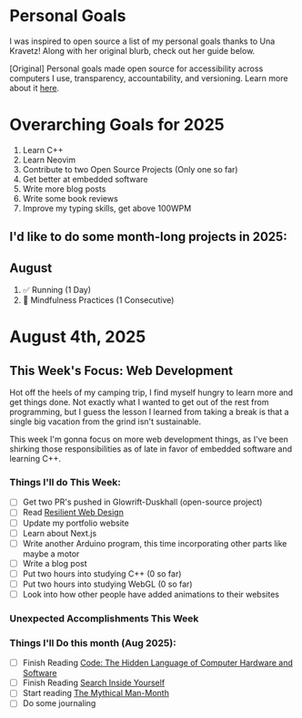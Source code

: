 Personal Goals
==============

I was inspired to open source a list of my personal goals thanks to Una Kravetz! Along with her original blurb, check out her guide below.

[Original] Personal goals made open source for accessibility across computers I use, transparency, accountability, and versioning. Learn more about it [here](http://una.im/personal-goals-guide).

# Overarching Goals for 2025

1. Learn C++
1. Learn Neovim
1. Contribute to two Open Source Projects (Only one so far)
1. Get better at embedded software
1. Write more blog posts
1. Write some book reviews
1. Improve my typing skills, get above 100WPM

## I'd like to do some month-long projects in 2025:

## August

1. ✅ Running (1 Day)
1. 🚧 Mindfulness Practices (1 Consecutive)

# August 4th, 2025

## This Week's Focus: Web Development

Hot off the heels of my camping trip, I find myself hungry to learn more and get things done. Not exactly what I wanted to get out of the rest from programming, but I guess the lesson I learned from taking a break is that a single big vacation from the grind isn't sustainable. 

This week I'm gonna focus on more web development things, as I've been shirking those responsibilities as of late in favor of embedded software and learning C++. 

### Things I'll do This Week:

- [ ] Get two PR's pushed in Glowrift-Duskhall (open-source project)
- [ ] Read [Resilient Web Design](https://resilientwebdesign.com/)
- [ ] Update my portfolio website 
- [ ] Learn about Next.js
- [ ] Write another Arduino program, this time incorporating other parts like maybe a motor
- [ ] Write a blog post
- [ ] Put two hours into studying C++ (0 so far)
- [ ] Put two hours into studying WebGL (0 so far)
- [ ] Look into how other people have added animations to their websites

### Unexpected Accomplishments This Week

### Things I'll Do this month (Aug 2025):

- [ ] Finish Reading [Code: The Hidden Language of Computer Hardware and Software](https://www.codehiddenlanguage.com/Chapter00/)
- [ ] Finish Reading [Search Inside Yourself](https://www.amazon.com/Search-Inside-Yourself-Unexpected-Achieving/dp/0062116932)
- [ ] Start reading [The Mythical Man-Month](https://www.amazon.com/Mythical-Man-Month-Software-Engineering-Anniversary/dp/0201835959)
- [ ] Do some journaling
